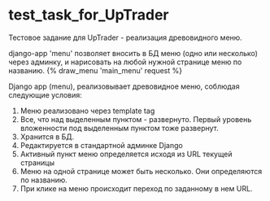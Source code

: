 # test_task_for_UpTrader
Тестовое задание для UpTrader - реализация древовидного меню.

django-app 'menu' позволяет вносить в БД меню (одно или несколько) через админку, и нарисовать на любой нужной странице меню по названию.
 {% draw_menu 'main_menu' request %}

Django app (menu), реализовывает древовидное меню, соблюдая следующие условия:
  1) Меню реализовано через template tag
  2) Все, что над выделенным пунктом - развернуто. Первый уровень вложенности под выделенным пунктом тоже развернут.
  3) Хранится в БД.
  4) Редактируется в стандартной админке Django
  5) Активный пункт меню определяется исходя из URL текущей страницы
  6) Меню на одной странице может быть несколько. Они определяются по названию.
  7) При клике на меню происходит переход по заданному в нем URL.
